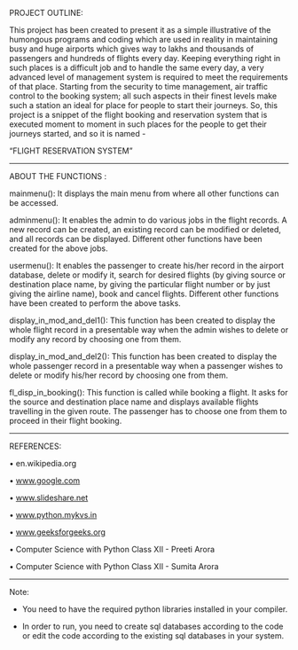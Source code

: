 PROJECT OUTLINE:

This project has been created to present it as a simple illustrative of the humongous programs and coding which are used in reality in maintaining busy and huge airports which gives way to lakhs and thousands of passengers and hundreds of flights every day. Keeping everything right in such places is a difficult job and to handle the same every day, a very advanced level of management system is required to meet the requirements of that place. Starting from the security to time management, air traffic control to the booking system; all such aspects in their finest levels make such a station an ideal for place for people to start their journeys.
So, this project is a snippet of the flight booking and reservation system that is executed moment to moment in such places for the people to get their journeys started, and so it is named - 

“FLIGHT RESERVATION SYSTEM”

_________________________________________________________________________________________________________________________________________________________________________________

ABOUT THE FUNCTIONS :

mainmenu(): 
It displays the main menu from where all other functions can be accessed.

adminmenu(): 
It enables the admin to do various jobs in the flight records. A new record can be created, an existing record can be modified or deleted, and all records can be displayed. Different other functions have been created for the above jobs.

usermenu(): 
It enables the passenger to create his/her record in the airport database, delete or modify it, search for desired flights (by giving source or destination place name, by giving the particular flight number or by just giving the airline name), book and cancel flights. Different other functions have been created to perform the above tasks.

display_in_mod_and_del1(): 
This function has been created to display the whole flight record in a presentable way when the admin wishes to delete or modify any record by choosing one from them.

display_in_mod_and_del2(): 
This function has been created to display the whole passenger record in a presentable way when a passenger wishes to delete or modify his/her record by choosing one from them.

fl_disp_in_booking(): 
This function is called while booking a flight. It asks for the source and destination place name and displays available flights travelling in the given route. The passenger has to choose one from them to proceed in their flight booking.


_________________________________________________________________________________________________________________________________________________________________________________


REFERENCES:

•	en.wikipedia.org

•	www.google.com

•	www.slideshare.net

•	www.python.mykvs.in

•	www.geeksforgeeks.org

•	Computer Science with Python Class XII	    - Preeti Arora

•	Computer Science with Python Class XII	    - Sumita Arora

---------------------------------------------------------------------------------------------------------------------------------------------------------------------------------

Note:

- You need to have the required python libraries installed in your compiler.

- In order to run, you need to create sql databases according to the code or edit the code according to the existing sql databases in your system.
